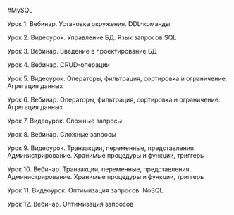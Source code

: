 #MySQL

Урок 1. Вебинар. Установка окружения. DDL-команды

Урок 2. Видеоурок. Управление БД. Язык запросов SQL

Урок 3. Вебинар. Введение в проектирование БД

Урок 4. Вебинар. CRUD-операции

Урок 5. Видеоурок. Операторы, фильтрация, сортировка и ограничение. Агрегация данных

Урок 6. Вебинар. Операторы, фильтрация, сортировка и ограничение. Агрегация данных

Урок 7. Видеоурок. Сложные запросы

Урок 8. Вебинар. Сложные запросы

Урок 9. Видеоурок. Транзакции, переменные, представления. Администрирование. Хранимые процедуры и функции, триггеры

Урок 10. Вебинар. Транзакции, переменные, представления. Администрирование. Хранимые процедуры и функции, триггеры

Урок 11. Видеоурок. Оптимизация запросов. NoSQL

Урок 12. Вебинар. Оптимизация запросов

